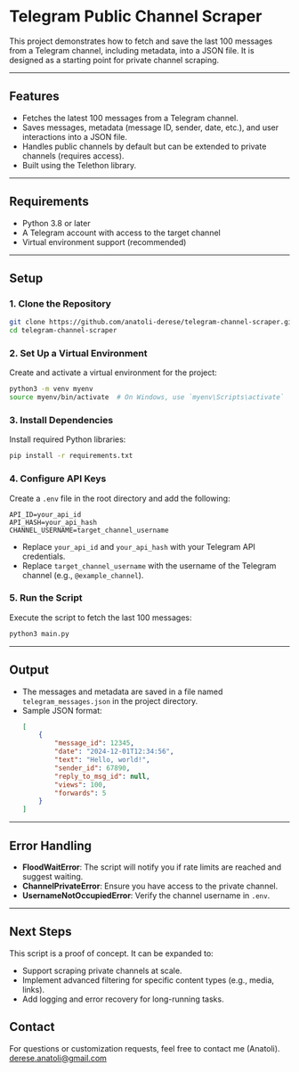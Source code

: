 

# **Telegram Public Channel Scraper**

This project demonstrates how to fetch and save the last 100 messages from a Telegram channel, including metadata, into a JSON file. It is designed as a starting point for private channel scraping.

---

## **Features**
- Fetches the latest 100 messages from a Telegram channel.
- Saves messages, metadata (message ID, sender, date, etc.), and user interactions into a JSON file.
- Handles public channels by default but can be extended to private channels (requires access).
- Built using the Telethon library.

---

## **Requirements**
- Python 3.8 or later
- A Telegram account with access to the target channel
- Virtual environment support (recommended)

---

## **Setup**

### 1. **Clone the Repository**
```bash
git clone https://github.com/anatoli-derese/telegram-channel-scraper.git
cd telegram-channel-scraper
```

### 2. **Set Up a Virtual Environment**
Create and activate a virtual environment for the project:
```bash
python3 -m venv myenv
source myenv/bin/activate  # On Windows, use `myenv\Scripts\activate`
```

### 3. **Install Dependencies**
Install required Python libraries:
```bash
pip install -r requirements.txt
```

### 4. **Configure API Keys**
Create a `.env` file in the root directory and add the following:
```env
API_ID=your_api_id
API_HASH=your_api_hash
CHANNEL_USERNAME=target_channel_username
```

- Replace `your_api_id` and `your_api_hash` with your Telegram API credentials.
- Replace `target_channel_username` with the username of the Telegram channel (e.g., `@example_channel`).

### 5. **Run the Script**
Execute the script to fetch the last 100 messages:
```bash
python3 main.py
```

---

## **Output**
- The messages and metadata are saved in a file named `telegram_messages.json` in the project directory.
- Sample JSON format:
  ```json
  [
      {
          "message_id": 12345,
          "date": "2024-12-01T12:34:56",
          "text": "Hello, world!",
          "sender_id": 67890,
          "reply_to_msg_id": null,
          "views": 100,
          "forwards": 5
      }
  ]
  ```

---


## **Error Handling**
- **FloodWaitError**: The script will notify you if rate limits are reached and suggest waiting.
- **ChannelPrivateError**: Ensure you have access to the private channel.
- **UsernameNotOccupiedError**: Verify the channel username in `.env`.

---

## **Next Steps**
This script is a proof of concept. It can be expanded to:
- Support scraping private channels at scale.
- Implement advanced filtering for specific content types (e.g., media, links).
- Add logging and error recovery for long-running tasks.



## **Contact**
For questions or customization requests, feel free to contact me (Anatoli).
derese.anatoli@gmail.com